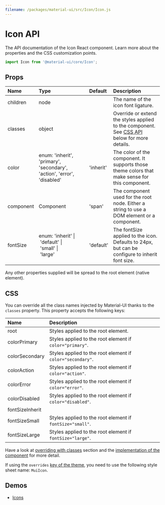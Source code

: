 ```yaml
---
filename: /packages/material-ui/src/Icon/Icon.js
---
```


<!--- This documentation is automatically generated, do not try to edit it. -->

# Icon API

<p class="description">The API documentation of the Icon React component. Learn more about the properties and the CSS customization points.</p>

```js
import Icon from '@material-ui/core/Icon';
```



## Props

| Name | Type | Default | Description |
|:-----|:-----|:--------|:------------|
| <span class="prop-name">children</span> | <span class="prop-type">node</span> |   | The name of the icon font ligature. |
| <span class="prop-name">classes</span> | <span class="prop-type">object</span> |   | Override or extend the styles applied to the component. See [CSS API](#css) below for more details. |
| <span class="prop-name">color</span> | <span class="prop-type">enum:&nbsp;'inherit', 'primary', 'secondary', 'action', 'error', 'disabled'<br></span> | <span class="prop-default">'inherit'</span> | The color of the component. It supports those theme colors that make sense for this component. |
| <span class="prop-name">component</span> | <span class="prop-type">Component</span> | <span class="prop-default">'span'</span> | The component used for the root node. Either a string to use a DOM element or a component. |
| <span class="prop-name">fontSize</span> | <span class="prop-type">enum:&nbsp;'inherit'&nbsp;&#124;<br>&nbsp;'default'&nbsp;&#124;<br>&nbsp;'small'&nbsp;&#124;<br>&nbsp;'large'<br></span> | <span class="prop-default">'default'</span> | The fontSize applied to the icon. Defaults to 24px, but can be configure to inherit font size. |

Any other properties supplied will be spread to the root element (native element).

## CSS

You can override all the class names injected by Material-UI thanks to the `classes` property.
This property accepts the following keys:


| Name | Description |
|:-----|:------------|
| <span class="prop-name">root</span> | Styles applied to the root element.
| <span class="prop-name">colorPrimary</span> | Styles applied to the root element if `color="primary"`.
| <span class="prop-name">colorSecondary</span> | Styles applied to the root element if `color="secondary"`.
| <span class="prop-name">colorAction</span> | Styles applied to the root element if `color="action"`.
| <span class="prop-name">colorError</span> | Styles applied to the root element if `color="error"`.
| <span class="prop-name">colorDisabled</span> | Styles applied to the root element if `color="disabled"`.
| <span class="prop-name">fontSizeInherit</span> | 
| <span class="prop-name">fontSizeSmall</span> | Styles applied to the root element if `fontSize="small"`.
| <span class="prop-name">fontSizeLarge</span> | Styles applied to the root element if `fontSize="large"`.

Have a look at [overriding with classes](/customization/overrides/#overriding-with-classes) section
and the [implementation of the component](https://github.com/mui-org/material-ui/blob/master/packages/material-ui/src/Icon/Icon.js)
for more detail.

If using the `overrides` [key of the theme](/customization/themes/#css),
you need to use the following style sheet name: `MuiIcon`.

## Demos

- [Icons](/style/icons/)

